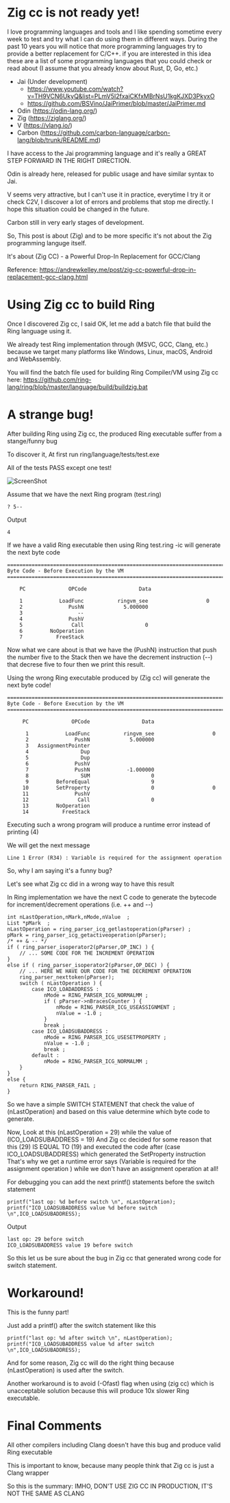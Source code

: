 Zig cc is not ready yet!
========================

I love programming languages and tools and I like spending sometime every week to test and try what I can do using them in different ways. During the past 10 years you will notice that more programming languages try to provide a better replacement for C/C++. if you are interested in this idea these are a list of some programming 
languages that you could check or read about (I assume that you already know about Rust, D, Go, etc.)

- Jai (Under development)
	* https://www.youtube.com/watch?v=TH9VCN6UkyQ&list=PLmV5I2fxaiCKfxMBrNsU1kgKJXD3PkyxO
	* https://github.com/BSVino/JaiPrimer/blob/master/JaiPrimer.md
- Odin (https://odin-lang.org/)
- Zig (https://ziglang.org/)
- V (https://vlang.io/)
- Carbon (https://github.com/carbon-language/carbon-lang/blob/trunk/README.md)

I have access to the Jai programming language and it's really a GREAT STEP FORWARD IN THE RIGHT DIRECTION.

Odin is already here, released for public usage and have similar syntax to Jai.

V seems very attractive, but I can't use it in practice, everytime I try it or check C2V, I discover a lot of
errors and problems that stop me directly. I hope this situation could be changed in the future.

Carbon still in very early stages of development.

So, This post is about (Zig) and to be more specific it's not about the Zig programming languge itself. 

It's about (Zig CC) - a Powerful Drop-In Replacement for GCC/Clang

Reference: https://andrewkelley.me/post/zig-cc-powerful-drop-in-replacement-gcc-clang.html

Using Zig cc to build Ring
==========================

Once I discovered Zig cc, I said OK, let me add a batch file that build the Ring language using it.

We already test Ring implementation through (MSVC, GCC, Clang, etc.) because we target many platforms like Windows, Linux, macOS, Android and WebAssembly.

You will find the batch file used for building Ring Compiler/VM using Zig cc here: https://github.com/ring-lang/ring/blob/master/language/build/buildzig.bat

A strange bug! 
==============

After building Ring using Zig cc, the produced Ring executable suffer from a stange/funny bug

To discover it, At first run ring/language/tests/test.exe 

All of the tests PASS except one test!

![ScreenShot](https://raw.githubusercontent.com/ring-lang/ring/master/marketing/articles/images/testringusingzigcc.png)

Assume that we have the next Ring program (test.ring)

	? 5--

Output

	4

If we have a valid Ring executable then using Ring test.ring -ic will generate the next byte code

	===========================================================================
 	Byte Code - Before Execution by the VM
	===========================================================================

     	PC              OPCode                 Data

      	1            LoadFunc           ringvm_see                   0
      	2               PushN             5.000000
      	3                  --
      	4               PushV
      	5                Call                    0
      	6         NoOperation
      	7           FreeStack

Now what we care about is that we have the (PushN) instruction that push the number five to the Stack then we have the decrement instruction (--) that decrese five to four then we print this result.

Using the wrong Ring executable produced by (Zig cc) will generate the next byte code!


	===========================================================================
 	Byte Code - Before Execution by the VM
	===========================================================================

	     PC              OPCode                 Data
	
	      1            LoadFunc           ringvm_see                   0
	      2               PushN             5.000000
	      3   AssignmentPointer
	      4                 Dup
	      5                 Dup
	      6               PushV
	      7               PushN            -1.000000
 	      8                 SUM                    0
 	      9         BeforeEqual                    9
 	     10         SetProperty                    0                   0
 	     11               PushV
 	     12                Call                    0
 	     13         NoOperation
 	     14           FreeStack

Executing such a wrong program will produce a runtime error instead of printing (4)

We will get the next message

	Line 1 Error (R34) : Variable is required for the assignment operation

So, why I am saying it's a funny bug?

Let's see what Zig cc did in a wrong way to have this result

In Ring implementation we have the next C code to generate the bytecode for increment/decrement operations (i.e. ++ and --)

	int nLastOperation,nMark,nMode,nValue  ;
	List *pMark  ;
	nLastOperation = ring_parser_icg_getlastoperation(pParser) ;
	pMark = ring_parser_icg_getactiveoperation(pParser);
	/* ++ & -- */
	if ( ring_parser_isoperator2(pParser,OP_INC) ) {
		// ... SOME CODE FOR THE INCREMENT OPERATION
	}
	else if ( ring_parser_isoperator2(pParser,OP_DEC) ) {
		// ... HERE WE HAVE OUR CODE FOR THE DECREMENT OPERATION
		ring_parser_nexttoken(pParser);
		switch ( nLastOperation ) {
			case ICO_LOADADDRESS :
				nMode = RING_PARSER_ICG_NORMALMM ;
				if ( pParser->nBracesCounter ) {
					nMode = RING_PARSER_ICG_USEASSIGNMENT ;
					nValue = -1.0 ;
				}
				break ;
			case ICO_LOADSUBADDRESS :
				nMode = RING_PARSER_ICG_USESETPROPERTY ;
				nValue = -1.0 ;
				break ;
			default :
				nMode = RING_PARSER_ICG_NORMALMM ;
		}
	}
	else {
		return RING_PARSER_FAIL ;
	}

So we have a simple SWITCH STATEMENT that check the value of (nLastOperation) and based on this value determine which byte code to generate.

Now, Look at this (nLastOperation = 29) while the value of (ICO_LOADSUBADDRESS = 19)
And Zig cc decided for some reason that this (29) IS EQUAL TO (19) and executed the code after 
(case ICO_LOADSUBADDRESS) which generated the SetProperty instruction
That's why we get a runtime error says (Variable is required for the assignment operation
) while we don't have an assignment operation at all!

For debugging you can add the next printf() statements before the switch statement

	printf("last op: %d before switch \n", nLastOperation);
	printf("ICO_LOADSUBADDRESS value %d before switch \n",ICO_LOADSUBADDRESS);

Output

	last op: 29 before switch
	ICO_LOADSUBADDRESS value 19 before switch

So this let us be sure about the bug in Zig cc that generated wrong code for switch statement.


Workaround!
===========

This is the funny part!

Just add a printf() after the switch statement like this

	printf("last op: %d after switch \n", nLastOperation);
	printf("ICO_LOADSUBADDRESS value %d after switch \n",ICO_LOADSUBADDRESS);

And for some reason, Zig cc will do the right thing because (nLastOperation) is used after the switch.

Another workaround is to avoid (-Ofast) flag when using (zig cc) which is unacceptable solution
because this will produce 10x slower Ring executable.

Final Comments
==============

All other compilers including Clang doesn't have this bug and produce valid Ring executable

This is important to know, because many people think that Zig cc is just a Clang wrapper

So this is the summary: IMHO, DON'T USE ZIG CC IN PRODUCTION, IT'S NOT THE SAME AS CLANG





